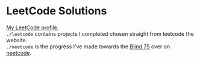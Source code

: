 # LeetCode Solutions
[My LeetCode profile.](https://leetcode.com/elliotmb/)\
``./leetcode`` contains projects I completed chosen straight from leetcode the website.\
``./neetcode`` is the progress I've made towards the [Blind 75](https://neetcode.io/practice) over on [neetcode](https://neetcode.io/).
